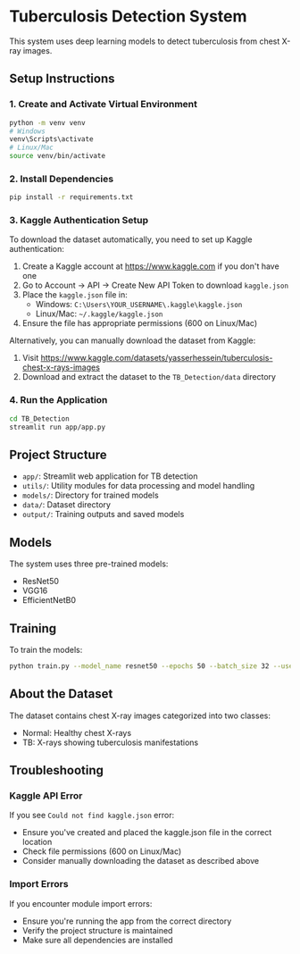 # Tuberculosis Detection System

This system uses deep learning models to detect tuberculosis from chest X-ray images.

## Setup Instructions

### 1. Create and Activate Virtual Environment

```bash
python -m venv venv
# Windows
venv\Scripts\activate
# Linux/Mac
source venv/bin/activate
```

### 2. Install Dependencies

```bash
pip install -r requirements.txt
```

### 3. Kaggle Authentication Setup

To download the dataset automatically, you need to set up Kaggle authentication:

1. Create a Kaggle account at https://www.kaggle.com if you don't have one
2. Go to Account -> API -> Create New API Token to download `kaggle.json`
3. Place the `kaggle.json` file in:
   - Windows: `C:\Users\YOUR_USERNAME\.kaggle\kaggle.json`
   - Linux/Mac: `~/.kaggle/kaggle.json`
4. Ensure the file has appropriate permissions (600 on Linux/Mac)

Alternatively, you can manually download the dataset from Kaggle:
1. Visit https://www.kaggle.com/datasets/yasserhessein/tuberculosis-chest-x-rays-images
2. Download and extract the dataset to the `TB_Detection/data` directory

### 4. Run the Application

```bash
cd TB_Detection
streamlit run app/app.py
```

## Project Structure

- `app/`: Streamlit web application for TB detection
- `utils/`: Utility modules for data processing and model handling
- `models/`: Directory for trained models
- `data/`: Dataset directory
- `output/`: Training outputs and saved models

## Models

The system uses three pre-trained models:
- ResNet50
- VGG16
- EfficientNetB0

## Training

To train the models:

```bash
python train.py --model_name resnet50 --epochs 50 --batch_size 32 --use_class_weights --fine_tune
```

## About the Dataset

The dataset contains chest X-ray images categorized into two classes:
- Normal: Healthy chest X-rays
- TB: X-rays showing tuberculosis manifestations

## Troubleshooting

### Kaggle API Error
If you see `Could not find kaggle.json` error:
- Ensure you've created and placed the kaggle.json file in the correct location
- Check file permissions (600 on Linux/Mac)
- Consider manually downloading the dataset as described above

### Import Errors
If you encounter module import errors:
- Ensure you're running the app from the correct directory
- Verify the project structure is maintained
- Make sure all dependencies are installed 